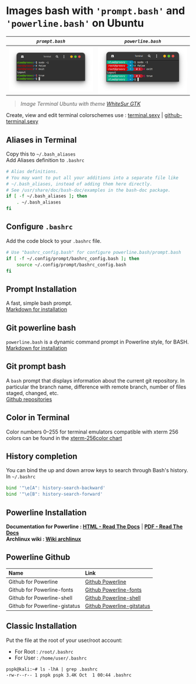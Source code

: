 # Images bash with `'prompt.bash'` and `'powerline.bash'` on Ubuntu
|*`prompt.bash`*|*`powerline.bash`*|
|:---------------:|:------------:|
|![Bash-ubuntu-with-bashrc](https://github.com/PhineasPhreak/dotfiles/blob/master/screenshots/bash-ubuntu.png)|![Powerline-ubuntu-with-bashrc](https://github.com/PhineasPhreak/dotfiles/blob/master/screenshots/powerline-ubuntu.png)|

> *Image Terminal Ubuntu with theme [WhiteSur GTK](https://www.gnome-look.org/p/1403328/)*

Create, view and edit terminal colorschemes use : [terminal.sexy](https://terminal.sexy/) | [github-terminal.sexy](https://github.com/stayradiated/terminal.sexy)

## Aliases in Terminal 
Copy this to `~/.bash_aliases` </br>
Add Aliases definition to `.bashrc`
```bash
# Alias definitions.
# You may want to put all your additions into a separate file like
# ~/.bash_aliases, instead of adding them here directly.
# See /usr/share/doc/bash-doc/examples in the bash-doc package.
if [ -f ~/.bash_aliases ]; then
    . ~/.bash_aliases
fi
```

## Configure `.bashrc`
Add the code block to your `.bashrc` file.
```bash
# Use "bashrc_config.bash" for configure powerline.bash/prompt.bash
if [ -f ~/.config/prompt/bashrc_config.bash ]; then
    source ~/.config/prompt/bashrc_config.bash
fi
```

## Prompt Installation
A fast, simple bash prompt. </br>
[Markdown for installation](https://github.com/PhineasPhreak/dotfiles/blob/master/configs/bash/prompt/prompt.bash/)

## Git powerline bash
`powerline.bash` is a dynamic command prompt in Powerline style, for BASH. </br>
[Markdown for installation](https://github.com/PhineasPhreak/dotfiles/blob/master/configs/bash/prompt/powerline.bash/)

## Git prompt bash
A `bash` prompt that displays information about the current git repository. In particular the branch name, difference with remote branch, number of files staged, changed, etc. </br>
[Github repositories](https://github.com/magicmonty/bash-git-prompt)

## Color in Terminal
Color numbers 0–255 for terminal emulators compatible with xterm 256 colors can be found in the [xterm-256color chart](https://upload.wikimedia.org/wikipedia/commons/1/15/Xterm_256color_chart.svg)

## History completion
You can bind the up and down arrow keys to search through Bash's history. In `~/.bashrc`
```bash
bind '"\e[A": history-search-backward'
bind '"\e[B": history-search-forward'
```

## Powerline Installation
**Documentation for Powerline : [HTML - Read The Docs](https://powerline.readthedocs.io/en/master/)** | **[PDF - Read The Docs](https://media.readthedocs.org/pdf/powerline/stable/powerline.pdf)**</br>
**Archlinux wiki : [Wiki archlinux](https://wiki.archlinux.org/index.php/Powerline)**

## Powerline Github
| Name | Link |
|:---|:---|
|Github for Powerline | [Github Powerline](https://github.com/powerline/powerline)|
|Github for Powerline-fonts | [Github Powerline-fonts](https://github.com/powerline/fonts)|
|Github for Powerline-shell | [Github Powerline-shell](https://github.com/b-ryan/powerline-shell)|
|Github for Powerline-gistatus | [Github Powerline-gitstatus](https://github.com/jaspernbrouwer/powerline-gitstatus)|

## Classic Installation
Put the file at the root of your user/root account:
* For Root : `/root/.bashrc`
* For User : `/home/user/.bashrc`
```console
pspk@kali:~# ls -lhA | grep .bashrc
-rw-r--r-- 1 pspk pspk 3.4K Oct  1 00:44 .bashrc
```
